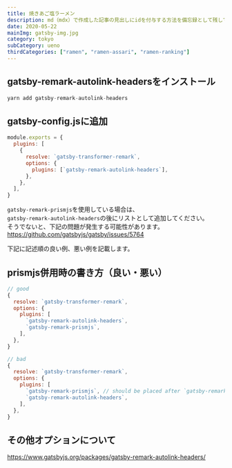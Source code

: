 ```yaml
---
title: 焼きあご塩ラーメン
description: md（mdx）で作成した記事の見出しにidを付与する方法を備忘録として残しておきます。
date: 2020-05-22
mainImg: gatsby-img.jpg
category: tokyo
subCategory: ueno
thirdCategories: ["ramen", "ramen-assari", "ramen-ranking"]
---
```



## gatsby-remark-autolink-headersをインストール
```javascript
yarn add gatsby-remark-autolink-headers
```

## gatsby-config.jsに追加
```javascript
module.exports = {
  plugins: [
    {
      resolve: `gatsby-transformer-remark`,
      options: {
        plugins: [`gatsby-remark-autolink-headers`],
      },
    },
  ],
}
```

`gatsby-remark-prismjs`を使用している場合は、<br>
`gatsby-remark-autolink-headers`の後にリストとして追加してください。<br>
そうでないと、下記の問題が発生する可能性があります。
<a href="https://github.com/gatsbyjs/gatsby/issues/5764">https://github.com/gatsbyjs/gatsby/issues/5764</a>

下記に記述順の良い例、悪い例を記載します。


## prismjs併用時の書き方（良い・悪い）
```javascript
// good
{
  resolve: `gatsby-transformer-remark`,
  options: {
    plugins: [
      `gatsby-remark-autolink-headers`,
      `gatsby-remark-prismjs`,
    ],
  },
}

// bad
{
  resolve: `gatsby-transformer-remark`,
  options: {
    plugins: [
      `gatsby-remark-prismjs`, // should be placed after `gatsby-remark-autolink-headers`
      `gatsby-remark-autolink-headers`,
    ],
  },
}
```

## その他オプションについて
<a href="https://www.gatsbyjs.org/packages/gatsby-remark-autolink-headers/" target="_blank">https://www.gatsbyjs.org/packages/gatsby-remark-autolink-headers/</a>

